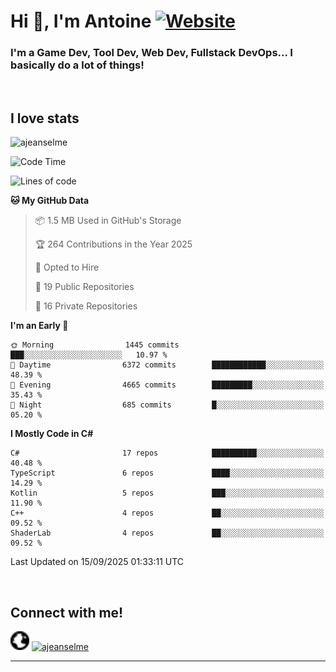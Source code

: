 # Hi 👋, I'm Antoine [![Website](https://img.shields.io/website?label=jeanselme.fr&style=for-the-badge&url=https%3A%2F%2Fjeanselme.fr)](https://jeanselme.fr)

### I'm a Game Dev, Tool Dev, Web Dev, Fullstack DevOps... I basically do a lot of things!

<br />

## I love stats

<img src="https://komarev.com/ghpvc/?username=ajeanselme" alt="ajeanselme" />

<!--START_SECTION:waka-->
![Code Time](http://img.shields.io/badge/Code%20Time-3%2C188%20hrs%2041%20mins-blue)

![Lines of code](https://img.shields.io/badge/From%20Hello%20World%20I%27ve%20Written-362.1%20million%20lines%20of%20code-blue)

**🐱 My GitHub Data** 

> 📦 1.5 MB Used in GitHub's Storage 
 > 
> 🏆 264 Contributions in the Year 2025
 > 
> 💼 Opted to Hire
 > 
> 📜 19 Public Repositories 
 > 
> 🔑 16 Private Repositories 
 > 
**I'm an Early 🐤** 

```text
🌞 Morning                1445 commits        ███░░░░░░░░░░░░░░░░░░░░░░   10.97 % 
🌆 Daytime                6372 commits        ████████████░░░░░░░░░░░░░   48.39 % 
🌃 Evening                4665 commits        █████████░░░░░░░░░░░░░░░░   35.43 % 
🌙 Night                  685 commits         █░░░░░░░░░░░░░░░░░░░░░░░░   05.20 % 
```


**I Mostly Code in C#** 

```text
C#                       17 repos            ██████████░░░░░░░░░░░░░░░   40.48 % 
TypeScript               6 repos             ████░░░░░░░░░░░░░░░░░░░░░   14.29 % 
Kotlin                   5 repos             ███░░░░░░░░░░░░░░░░░░░░░░   11.90 % 
C++                      4 repos             ██░░░░░░░░░░░░░░░░░░░░░░░   09.52 % 
ShaderLab                4 repos             ██░░░░░░░░░░░░░░░░░░░░░░░   09.52 % 
```




 Last Updated on 15/09/2025 01:33:11 UTC
<!--END_SECTION:waka-->

<br />

## Connect with me!

[<img src="https://raw.githubusercontent.com/iconic/open-iconic/master/svg/globe.svg" alt="ajeanselme" height="30" width="30" />][Website]
[<img src="https://cdn.jsdelivr.net/npm/simple-icons@3.0.1/icons/linkedin.svg" alt="ajeanselme" height="30" width="30" />][Linkedin]

---

[Website]: https://jeanselme.fr
[Linkedin]: https://linkedin.com/in/ajeanselme
